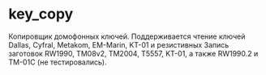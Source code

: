 # key_copy
Копировщик домофонных ключей.
Поддерживается чтение ключей Dallas, Cyfral, Metakom, EM-Marin, KT-01 и резистивных
Запись заготовок RW1990, TM08v2, TM2004, T5557, KT-01, а также RW1990.2 и TM-01C (не тестировались).
